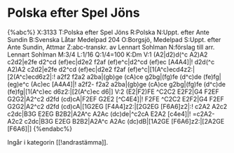 # Polska efter Spel Jöns

{%abc%}
X:3133
T:Polska efter Spel Jöns
R:Polska
N:Uppt. efter Ante Sundin
B:Svenska Låtar Medelpad 204
O:Borgsjö, Medelpad
S:Uppt. efter Ante Sundin, Attmar
Z:abc-transkr. av Lennart Sohlman
N:förslag till arr. Lennart Sohlman
M:3/4
L:1/16
Q:1/4=100
K:Dm
V:1
(A2|d2)d(^c A2)A2 c2d2|e2fe d2^cd (ef)ec|d2e2 f2af (ef)e^c|d2^cd (ef)ec [A4A4]|!
d2d(^c A2)A2 c2d2|e2fe d2^cd (ef)ec|d2e2 f2af (ef)e^c|[1(A^c)ecd4z2:|[2(A^c)ecd6z2|:!
a2f2 f2a2 a2ba|(gb)ge (cA)ce g2bg|(fg)fe (d^c)de (fe)fg|(eg)e^c (Ac)ec [A4A4]|!
a2f2- f2a2 a2ba|(gb)ge (cA)ce g2bg|(fg)fe (d^c)de (fe)fg|[1(A^c)ec d6z2:|[2(A^c)ec d6|]
V:2
(E2|F2)FE ^C2C2 E2F2|G4 F2EF G2G2|A2^c2 d2fd (cd)cA|F2EF G2E2 [^C4E4]|!
F2FE ^C2C2 E2F2|G4 F2EF G2G2|A2^c2 d2fd (cd)cA|[1G2EG [F4A4]z2:|[2G2EG [F6A6]z2|:!
c2A2 A2c2 c2dc|B3G E2EG B2B2|A2A^c A2Ac (dc)de|^c2cA E2A2 [c4e4]|!
=c2A2- A2c2 c2dc|B3G E2EG B2B2|A2A^c A2Ac (dc)dB|[1A2GE [F6A6]z2:|[2A2GE [F6A6]|]
{%endabc%}

Ingår i kategorin [[!andrastämma]].

